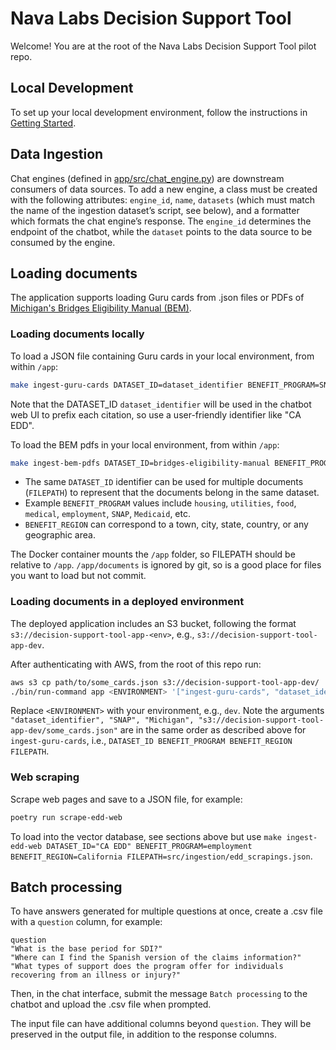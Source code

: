 # Nava Labs Decision Support Tool

Welcome! You are at the root of the Nava Labs Decision Support Tool pilot repo.

## Local Development

To set up your local development environment, follow the instructions in [Getting Started](docs/app/getting-started.md).

## Data Ingestion

Chat engines (defined in [app/src/chat_engine.py](https://github.com/navapbc/labs-decision-support-tool/blob/main/app/src/chat_engine.py)) are downstream consumers of data sources. To add a new engine, a class must be created with the following attributes: `engine_id`, `name`, `datasets` (which must match the name of the ingestion dataset’s script, see below), and a formatter which formats the chat engine’s response.
The `engine_id` determines the endpoint of the chatbot, while the `dataset` points to the data source to be consumed by the engine.

## Loading documents

The application supports loading Guru cards from .json files or PDFs of [Michigan's Bridges Eligibility Manual (BEM)](https://mdhhs-pres-prod.michigan.gov/olmweb/ex/BP/Public/BEM/000.pdf).

### Loading documents locally

To load a JSON file containing Guru cards in your local environment, from within `/app`:

```bash
make ingest-guru-cards DATASET_ID=dataset_identifier BENEFIT_PROGRAM=SNAP BENEFIT_REGION=Michigan FILEPATH=path/to/some_cards.json
```

Note that the DATASET_ID `dataset_identifier` will be used in the chatbot web UI to prefix each citation, so use a user-friendly identifier like "CA EDD".

To load the BEM pdfs in your local environment, from within `/app`:

```bash
make ingest-bem-pdfs DATASET_ID=bridges-eligibility-manual BENEFIT_PROGRAM=multiprogram BENEFIT_REGION=Michigan FILEPATH=path/to/bem_pdfs
```

- The same `DATASET_ID` identifier can be used for multiple documents (`FILEPATH`) to represent that the documents belong in the same dataset.
- Example `BENEFIT_PROGRAM` values include `housing`, `utilities`, `food`, `medical`, `employment`, `SNAP`, `Medicaid`, etc.
- `BENEFIT_REGION` can correspond to a town, city, state, country, or any geographic area.

The Docker container mounts the `/app` folder, so FILEPATH should be relative to `/app`. `/app/documents` is ignored by git, so is a good place for files you want to load but not commit.

### Loading documents in a deployed environment

The deployed application includes an S3 bucket, following the format `s3://decision-support-tool-app-<env>`, e.g., `s3://decision-support-tool-app-dev`.

After authenticating with AWS, from the root of this repo run:

```bash
aws s3 cp path/to/some_cards.json s3://decision-support-tool-app-dev/
./bin/run-command app <ENVIRONMENT> '["ingest-guru-cards", "dataset_identifier", "SNAP", "Michigan", "s3://decision-support-tool-app-dev/some_cards.json"]'
```

Replace `<ENVIRONMENT>` with your environment, e.g., `dev`.
Note the arguments `"dataset_identifier", "SNAP", "Michigan", "s3://decision-support-tool-app-dev/some_cards.json"` are in the same order as described above for `ingest-guru-cards`, i.e., `DATASET_ID BENEFIT_PROGRAM BENEFIT_REGION FILEPATH`.


### Web scraping

Scrape web pages and save to a JSON file, for example: 
```sh
poetry run scrape-edd-web
```

To load into the vector database, see sections above but use `make ingest-edd-web DATASET_ID="CA EDD" BENEFIT_PROGRAM=employment BENEFIT_REGION=California FILEPATH=src/ingestion/edd_scrapings.json`.

## Batch processing

To have answers generated for multiple questions at once, create a .csv file with a `question` column, for example:

```
question
"What is the base period for SDI?"
"Where can I find the Spanish version of the claims information?"
"What types of support does the program offer for individuals recovering from an illness or injury?"
```

Then, in the chat interface, submit the message `Batch processing` to the chatbot and upload the .csv file when prompted.

The input file can have additional columns beyond `question`. They will be preserved in the output file, in addition to the response columns.
